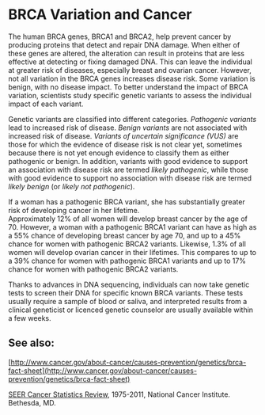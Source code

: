 <!---
Linked to by BRCA Variation and Cancer under the About menu
-->

# BRCA Variation and Cancer

The human BRCA genes, BRCA1 and BRCA2, help prevent cancer by producing proteins that detect and repair DNA damage.  When
either of these genes are altered, the alteration can result in proteins that are less effective at detecting or fixing damaged
DNA.  This can leave the individual at greater risk of diseases, especially breast and ovarian cancer.  However, not all
variation in the BRCA genes increases disease risk.  Some variation is benign, with no disease impact.  To better understand
the impact of BRCA variation, scientists study specific genetic variants to assess the individual impact of each variant.

Genetic variants are classified into different categories.  *Pathogenic variants* lead to increased risk of disease.  *Benign variants*
are not associated with increased risk of disease.  *Variants of uncertain significance (VUS)* are those for which the evidence
of disease risk is not clear yet, sometimes because there is not yet enough evidence to classify them as either pathogenic or
benign.  In addition, variants with good evidence to support an association with disease risk are termed *likely pathogenic*, while those with good evidence to support no association with disease risk are termed *likely benign* (or *likely not pathogenic*). 


If a woman has a pathogenic BRCA variant, she has substantially greater risk of developing cancer in her lifetime.  
Approximately 12% of all women will develop breast cancer by the age of 70.  However, a woman with a pathogenic BRCA1
variant can have as high as a 55% chance of developing breast cancer by age 70, and up to a 45% chance for women with
pathogenic BRCA2 variants.  Likewise, 1.3% of all women will develop ovarian cancer in their lifetimes.  This compares
to up to a 39% chance for women with pathogenic BRCA1 variants and up to 17% chance for women with pathogenic BRCA2 variants.  

Thanks to advances in DNA sequencing, individuals can now take genetic tests to screen their DNA for specific known
BRCA variants.  These tests usually require a sample of blood or saliva, and interpreted results from a clinical
geneticist or licenced genetic counselor are usually available within a few weeks. 

## See also:

[http://www.cancer.gov/about-cancer/causes-prevention/genetics/brca-fact-sheet](http://www.cancer.gov/about-cancer/causes-prevention/genetics/brca-fact-sheet)

[SEER Cancer Statistics Review](http://seer.cancer.gov/csr/1975_2011/), 1975-2011, National Cancer Institute. Bethesda, MD.
